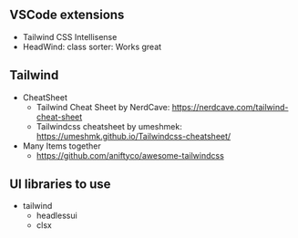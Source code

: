 ## VSCode extensions
- Tailwind CSS Intellisense
- HeadWind: class sorter: Works great

## Tailwind 
- CheatSheet
	- Tailwind Cheat Sheet by NerdCave: https://nerdcave.com/tailwind-cheat-sheet
	- Tailwindcss cheatsheet by umeshmek: https://umeshmk.github.io/Tailwindcss-cheatsheet/
- Many Items together
	- https://github.com/aniftyco/awesome-tailwindcss
	
## UI libraries to use
- tailwind
	- headlessui
	- clsx